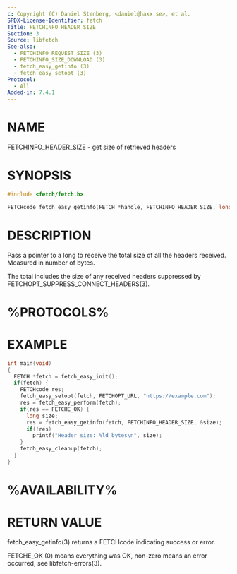 ```yaml
---
c: Copyright (C) Daniel Stenberg, <daniel@haxx.se>, et al.
SPDX-License-Identifier: fetch
Title: FETCHINFO_HEADER_SIZE
Section: 3
Source: libfetch
See-also:
  - FETCHINFO_REQUEST_SIZE (3)
  - FETCHINFO_SIZE_DOWNLOAD (3)
  - fetch_easy_getinfo (3)
  - fetch_easy_setopt (3)
Protocol:
  - All
Added-in: 7.4.1
---
```


# NAME

FETCHINFO_HEADER_SIZE - get size of retrieved headers

# SYNOPSIS

~~~c
#include <fetch/fetch.h>

FETCHcode fetch_easy_getinfo(FETCH *handle, FETCHINFO_HEADER_SIZE, long *sizep);
~~~

# DESCRIPTION

Pass a pointer to a long to receive the total size of all the headers
received. Measured in number of bytes.

The total includes the size of any received headers suppressed by
FETCHOPT_SUPPRESS_CONNECT_HEADERS(3).

# %PROTOCOLS%

# EXAMPLE

~~~c
int main(void)
{
  FETCH *fetch = fetch_easy_init();
  if(fetch) {
    FETCHcode res;
    fetch_easy_setopt(fetch, FETCHOPT_URL, "https://example.com");
    res = fetch_easy_perform(fetch);
    if(res == FETCHE_OK) {
      long size;
      res = fetch_easy_getinfo(fetch, FETCHINFO_HEADER_SIZE, &size);
      if(!res)
        printf("Header size: %ld bytes\n", size);
    }
    fetch_easy_cleanup(fetch);
  }
}
~~~

# %AVAILABILITY%

# RETURN VALUE

fetch_easy_getinfo(3) returns a FETCHcode indicating success or error.

FETCHE_OK (0) means everything was OK, non-zero means an error occurred, see
libfetch-errors(3).
